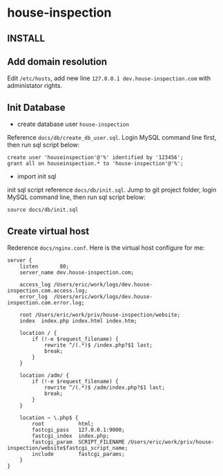 # house-inspection

## INSTALL

## Add domain resolution

Edit `/etc/hosts`, add new line `127.0.0.1 dev.house-inspection.com` with administator rights.

## Init Database

- create database user `house-inspection`

Reference `docs/db/create_db_user.sql`. Login MySQL command line first, then run sql script below:

```
create user 'houseinspection'@'%' identified by '123456';
grant all on houseinspection.* to 'house-inspection'@'%';
```

- import init sql

init sql script reference `docs/db/init.sql`. Jump to git project folder, login MySQL command line, then run sql script below:


```
source docs/db/init.sql
```

## Create virtual host

Rederence `docs/nginx.conf`. Here is the virtual host configure for me:

```
server {
    listen       80;
    server_name dev.house-inspection.com;

    access_log /Users/eric/work/logs/dev.house-inspection.com.access.log;
    error_log  /Users/eric/work/logs/dev.house-inspection.com.error.log;

    root /Users/eric/work/priv/house-inspection/website;
    index  index.php index.html index.htm;

    location / {
        if (!-e $request_filename) {
            rewrite ^/(.*)$ /index.php?$1 last;
            break;
        }
    }

    location /adm/ {
        if (!-e $request_filename) {
            rewrite ^/(.*)$ /adm/index.php?$1 last;
            break;
        }
    }

    location ~ \.php$ {
        root           html;
        fastcgi_pass   127.0.0.1:9000;
        fastcgi_index  index.php;
        fastcgi_param  SCRIPT_FILENAME /Users/eric/work/priv/house-inspection/website$fastcgi_script_name;
        include        fastcgi_params;
    }
}

```
